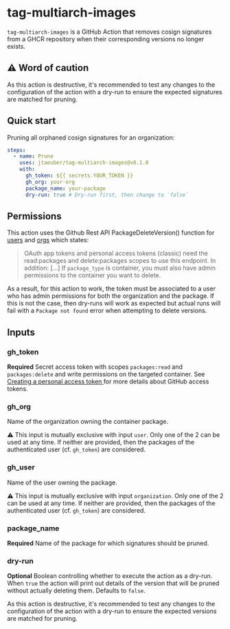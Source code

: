 # tag-multiarch-images

`tag-multiarch-images` is a GitHub Action that removes cosign signatures from a GHCR repository when their corresponding versions no longer exists.

## ⚠️ Word of caution

As this action is destructive, it's recommended to test any changes to the configuration of the action with a dry-run to ensure the expected signatures are matched for pruning.

## Quick start

Pruning all orphaned cosign signatures for an organization:

```yml
steps:
  - name: Prune
    uses: jtaeuber/tag-multiarch-images@v0.1.0
    with:
      gh_token: ${{ secrets.YOUR_TOKEN }}
      gh_org: your-org
      package_name: your-package
      dry-run: true # Dry-run first, then change to `false`
```

## Permissions

This action uses the Github Rest API PackageDeleteVersion() function for [users](https://docs.github.com/en/rest/packages/packages#delete-a-package-version-for-the-authenticated-user) and [orgs](https://docs.github.com/en/rest/packages/packages#delete-package-version-for-an-organization) which states:

> OAuth app tokens and personal access tokens (classic) need the read:packages and delete:packages scopes to use this endpoint.
> In addition:
> [...]
> If `package_type` is container, you must also have admin permissions to the container you want to delete.

As a result, for this action to work, the token must be associated to a user who has admin permissions for both the organization and the package. If this is not the case, then dry-runs will work as expected but actual runs will fail with a `Package not found` error when attempting to delete versions.

## Inputs

### gh_token

**Required** Secret access token with scopes `packages:read` and `packages:delete` and write permissions on the targeted container. See [Creating a personal access token
](https://docs.github.com/en/github/authenticating-to-github/keeping-your-account-and-data-secure/creating-a-personal-access-token) for more details about GitHub access tokens.

### gh_org

Name of the organization owning the container package.

:warning: This input is mutually exclusive with input `user`.
Only one of the 2 can be used at any time.
If neither are provided, then the packages of the authenticated user (cf. `gh_token`) are considered.

### gh_user

Name of the user owning the package.

:warning: This input is mutually exclusive with input `organization`.
Only one of the 2 can be used at any time.
If neither are provided, then the packages of the authenticated user (cf. `gh_token`) are considered.

### package_name

**Required** Name of the package for which signatures should be pruned.

### dry-run

**Optional** Boolean controlling whether to execute the action as a dry-run. When `true` the action will print out details of the version that will be pruned without actually deleting them. Defaults to `false`.

As this action is destructive, it's recommended to test any changes to the configuration of the action with a dry-run to ensure the expected versions are matched for pruning.
